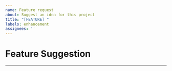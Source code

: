 ```yaml
---
name: Feature request
about: Suggest an idea for this project
title: "[FEATURE] "
labels: enhancement
assignees: ''
---
```


<!--A clear and concise description of what your idea is.-->
# Feature Suggestion



---
